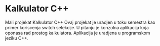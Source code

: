 # Kalkulator C++
Mali projekat Kalkulator C++
Ovaj projekat je uradjen u toku semestra kao primer koriscenja switch selekcije. 
U pitanju je konzolna aplikacija koja oponasa rad prostog kalkulatora. Aplikacija
je  uradjena u programskom jeziku C++.
